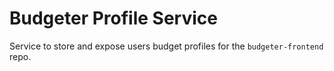 # Budgeter Profile Service
Service to store and expose users budget profiles for the `budgeter-frontend` repo.
